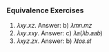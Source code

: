 
### Equivalence Exercises

1. 𝜆𝑥𝑦.𝑥𝑧. Answer: b) 𝜆𝑚𝑛.𝑚𝑧
2. 𝜆𝑥𝑦.𝑥𝑥𝑦. Answer: c) 𝜆𝑎(𝜆𝑏.𝑎𝑎𝑏)
3. 𝜆𝑥𝑦𝑧.𝑧𝑥. Answer: b) 𝜆𝑡𝑜𝑠.𝑠𝑡